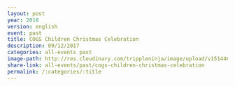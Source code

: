 ```yaml
---
layout: post
year: 2018
version: english
event: past
title: COGS Children Christmas Celebration
description: 09/12/2017
categories: all-events past
image-path: http://res.cloudinary.com/trippleninja/image/upload/v1514464583/Children%20Christmas%20Celebration%2017/22.jpg
share-link: all-events/past/cogs-children-christmas-celebration
permalink: /:categories/:title
---
```

